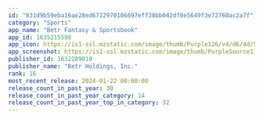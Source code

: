 ```yaml
---
id: "831d9b59eba16ae28ed6722970106697eff28bb042df8e5649f3e72760ac2a7f"
category: "Sports"
app_name: "Betr Fantasy & Sportsbook"
app_id: 1635215598
app_icon: https://is1-ssl.mzstatic.com/image/thumb/Purple126/v4/d6/4d/5e/d64d5ea9-648b-0cf7-febd-5f65462857e8/AppIcon-1x_U007emarketing-0-10-0-85-220.png/1024x1024bb.png
app_screenshot: https://is1-ssl.mzstatic.com/image/thumb/PurpleSource116/v4/77/e8/f3/77e8f385-a9b9-78b6-27fb-e326cd1d6cbe/7c902149-df4f-433d-8f8b-512ef524711e_App_Store_-_Slide_1_-_6.5.jpg/1242x2688bb.png
publisher_id: 1632289010
publisher_name: "Betr Holdings, Inc."
rank: 16
most_recent_release: 2024-01-22 00:00:00
release_count_in_past_year: 30
release_count_in_past_year_category: 14
release_count_in_past_year_top_in_category: 32
---
```

